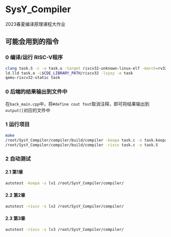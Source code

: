 # SysY_Compiler
2023春夏编译原理课程大作业

## 可能会用到的指令

### 0	编译/运行 RISC-V程序

```bash
clang task.S -c -o task.o -target riscv32-unknown-linux-elf -march=rv32im -mabi=ilp32
ld.lld task.o -L$CDE_LIBRARY_PATH/riscv32 -lsysy -o task
qemu-riscv32-static task
```

### 0	后端的结果输出到文件中

在`back_main.cpp`中，将`#define cout fout`取消注释，即可将结果输出到`output[]`对应的文件中

### 1	运行项目

```bash
make
/root/SysY_Compiler/compiler/build/compiler -koopa task.c -o task.koopa
/root/SysY_Compiler/compiler/build/compiler -riscv task.c -o task.S
```

### 2	自动测试

#### 2.1	第1章

```bash
autotest -koopa -s lv1 /root/SysY_Compiler/compiler/
```

#### 2.2	第2章

```bash
autotest -riscv -s lv2 /root/SysY_Compiler/compiler/
```

#### 2.3	第3章

```bash
autotest -riscv -s lv3 /root/SysY_Compiler/compiler/
```

